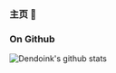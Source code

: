 ### 主页 👋

<!--
**zwlbook/zwlbook** is a ✨ _special_ ✨ repository because its `README.md` (this file) appears on your GitHub profile.

Here are some ideas to get you started:

- 🔭 I’m currently working on ...
- 🌱 I’m currently learning ...
- 👯 I’m looking to collaborate on ...
- 🤔 I’m looking for help with ...
- 💬 Ask me about ...
- 📫 How to reach me: ...
- 😄 Pronouns: ...
- ⚡ Fun fact: ...
-->
### On Github
![Dendoink's github stats](https://github-readme-stats.vercel.app/api?username=zwlbook&show_icons=true&theme=tokyonight&count_private=true)
